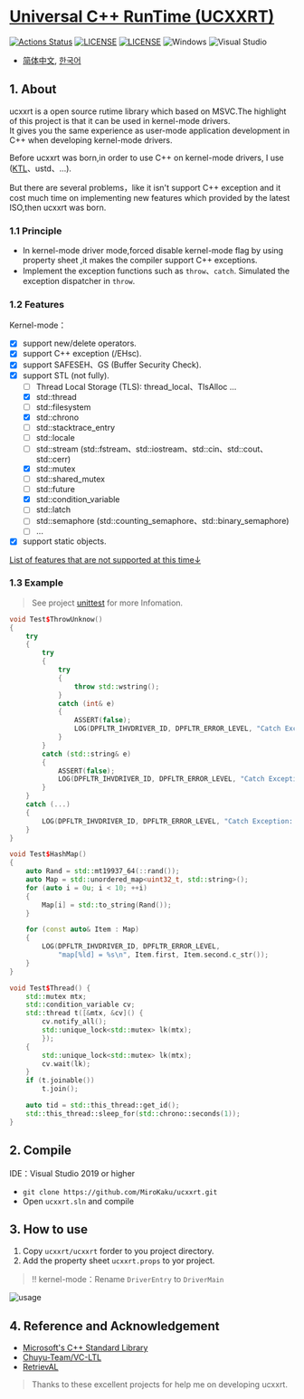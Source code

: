 # [Universal C++ RunTime (UCXXRT)](https://github.com/mirokaku/ucxxrt)

[![Actions Status](https://github.com/MiroKaku/ucxxrt/workflows/CI/badge.svg)](https://github.com/MiroKaku/ucxxrt/actions)
[![LICENSE](https://img.shields.io/badge/license-MIT-blue.svg)](https://github.com/MiroKaku/ucxxrt/blob/master/LICENSE)
[![LICENSE](https://img.shields.io/badge/license-Anti%20996-blue.svg)](https://github.com/996icu/996.ICU/blob/master/LICENSE)
![Windows](https://img.shields.io/badge/Windows-7+-orange.svg)
![Visual Studio](https://img.shields.io/badge/Visual%20Studio-2019-purple.svg)

* [简体中文](./docs/zh-cn.md), [한국어](./docs/ko-kr.md)

## 1. About

ucxxrt is a open source rutime library which based on MSVC.The highlight of this project is that it can be used in kernel-mode drivers.  
It gives you the same experience as user-mode application development in C++ when developing kernel-mode drivers.

Before ucxxrt was born,in order to use C++ on kernel-mode drivers, I use  ([KTL](https://github.com/MeeSong/KTL)、ustd、...).  

But there are several problems，like it isn't support C++ exception and it cost much time on implementing new features which provided by the latest ISO,then ucxxrt was born.  

### 1.1 Principle  

* In kernel-mode driver mode,forced disable kernel-mode flag by using property sheet ,it makes the compiler support C++ exceptions.
* Implement the exception functions such as `throw`、`catch`.  Simulated the exception dispatcher in `throw`.  

### 1.2 Features

Kernel-mode：

* [x] support new/delete operators.
* [x] support C++ exception (/EHsc).  
* [x] support SAFESEH、GS (Buffer Security Check).  
* [x] support STL (not fully).  
  * [ ] Thread Local Storage (TLS): thread_local、TlsAlloc ...
  * [x] std::thread
  * [ ] std::filesystem
  * [x] std::chrono
  * [ ] std::stacktrace_entry
  * [ ] std::locale
  * [ ] std::stream (std::fstream、std::iostream、std::cin、std::cout、std::cerr)
  * [x] std::mutex
  * [ ] std::shared_mutex
  * [ ] std::future
  * [x] std::condition_variable
  * [ ] std::latch
  * [ ] std::semaphore (std::counting_semaphore、std::binary_semaphore)
  * [ ] ...
* [x] support static objects.  

[List of features that are not supported at this time↓](#5-List-of-features-that-are-not-supported-at-this-time)

### 1.3 Example

> See project [unittest](https://github.com/MiroKaku/ucxxrt/blob/master/src/unittest.cpp) for more Infomation.  

```cpp
void Test$ThrowUnknow()
{
    try
    {
        try
        {
            try
            {
                throw std::wstring();
            }
            catch (int& e)
            {
                ASSERT(false);
                LOG(DPFLTR_IHVDRIVER_ID, DPFLTR_ERROR_LEVEL, "Catch Exception: %d\n", e);
            }
        }
        catch (std::string& e)
        {
            ASSERT(false);
            LOG(DPFLTR_IHVDRIVER_ID, DPFLTR_ERROR_LEVEL, "Catch Exception: %s\n", e.c_str());
        }
    }
    catch (...)
    {
        LOG(DPFLTR_IHVDRIVER_ID, DPFLTR_ERROR_LEVEL, "Catch Exception: ...\n");
    }
}

void Test$HashMap()
{
    auto Rand = std::mt19937_64(::rand());
    auto Map = std::unordered_map<uint32_t, std::string>();
    for (auto i = 0u; i < 10; ++i)
    {
        Map[i] = std::to_string(Rand());
    }

    for (const auto& Item : Map)
    {
        LOG(DPFLTR_IHVDRIVER_ID, DPFLTR_ERROR_LEVEL,
            "map[%ld] = %s\n", Item.first, Item.second.c_str());
    }
}

void Test$Thread() {
    std::mutex mtx;
    std::condition_variable cv;
    std::thread t([&mtx, &cv]() {
        cv.notify_all();
        std::unique_lock<std::mutex> lk(mtx);
        });
    {
        std::unique_lock<std::mutex> lk(mtx);
        cv.wait(lk);
    }
    if (t.joinable())
        t.join();

    auto tid = std::this_thread::get_id();
    std::this_thread::sleep_for(std::chrono::seconds(1));
}
```

## 2. Compile

IDE：Visual Studio 2019 or higher

* `git clone https://github.com/MiroKaku/ucxxrt.git`
* Open `ucxxrt.sln` and compile

## 3. How to use

1. Copy `ucxxrt/ucxxrt` forder to you project directory.  
2. Add the property sheet `ucxxrt.props` to yor project.  

> !! kernel-mode：Rename `DriverEntry` to `DriverMain`  

![usage](./readme/use.gif)

## 4. Reference and Acknowledgement

* [Microsoft's C++ Standard Library](https://github.com/microsoft/stl)
* [Chuyu-Team/VC-LTL](https://github.com/Chuyu-Team/VC-LTL)
* [RetrievAL](https://github.com/SpoilerScriptsGroup/RetrievAL)

> Thanks to these excellent projects for help me on developing ucxxrt.
